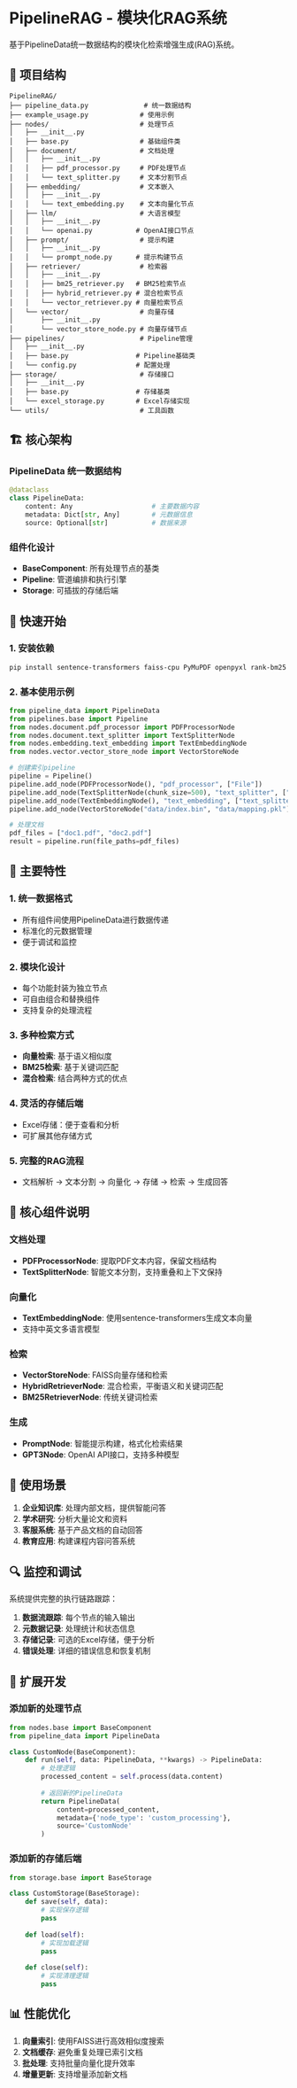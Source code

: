 # PipelineRAG - 模块化RAG系统

基于PipelineData统一数据结构的模块化检索增强生成(RAG)系统。

## 📁 项目结构

```
PipelineRAG/
├── pipeline_data.py              # 统一数据结构
├── example_usage.py             # 使用示例
├── nodes/                       # 处理节点
│   ├── __init__.py
│   ├── base.py                  # 基础组件类
│   ├── document/                # 文档处理
│   │   ├── __init__.py
│   │   ├── pdf_processor.py     # PDF处理节点
│   │   └── text_splitter.py     # 文本分割节点
│   ├── embedding/               # 文本嵌入
│   │   ├── __init__.py
│   │   └── text_embedding.py    # 文本向量化节点
│   ├── llm/                     # 大语言模型
│   │   ├── __init__.py
│   │   └── openai.py           # OpenAI接口节点
│   ├── prompt/                  # 提示构建
│   │   ├── __init__.py
│   │   └── prompt_node.py      # 提示构建节点
│   ├── retriever/               # 检索器
│   │   ├── __init__.py
│   │   ├── bm25_retriever.py   # BM25检索节点
│   │   ├── hybrid_retriever.py # 混合检索节点
│   │   └── vector_retriever.py # 向量检索节点
│   └── vector/                  # 向量存储
│       ├── __init__.py
│       └── vector_store_node.py # 向量存储节点
├── pipelines/                   # Pipeline管理
│   ├── __init__.py
│   ├── base.py                 # Pipeline基础类
│   └── config.py               # 配置处理
├── storage/                     # 存储接口
│   ├── __init__.py
│   ├── base.py                 # 存储基类
│   └── excel_storage.py        # Excel存储实现
└── utils/                       # 工具函数
```

## 🏗️ 核心架构

### PipelineData 统一数据结构

```python
@dataclass
class PipelineData:
    content: Any                    # 主要数据内容
    metadata: Dict[str, Any]        # 元数据信息
    source: Optional[str]           # 数据来源
```

### 组件化设计

- **BaseComponent**: 所有处理节点的基类
- **Pipeline**: 管道编排和执行引擎
- **Storage**: 可插拔的存储后端

## 🚀 快速开始

### 1. 安装依赖

```bash
pip install sentence-transformers faiss-cpu PyMuPDF openpyxl rank-bm25 jieba networkx
```


### 2. 基本使用示例

```python
from pipeline_data import PipelineData
from pipelines.base import Pipeline
from nodes.document.pdf_processor import PDFProcessorNode
from nodes.document.text_splitter import TextSplitterNode
from nodes.embedding.text_embedding import TextEmbeddingNode
from nodes.vector.vector_store_node import VectorStoreNode

# 创建索引pipeline
pipeline = Pipeline()
pipeline.add_node(PDFProcessorNode(), "pdf_processor", ["File"])
pipeline.add_node(TextSplitterNode(chunk_size=500), "text_splitter", ["pdf_processor"])
pipeline.add_node(TextEmbeddingNode(), "text_embedding", ["text_splitter"])
pipeline.add_node(VectorStoreNode("data/index.bin", "data/mapping.pkl"), "vector_store", ["text_embedding"])

# 处理文档
pdf_files = ["doc1.pdf", "doc2.pdf"]
result = pipeline.run(file_paths=pdf_files)
```

## 🔧 主要特性

### 1. 统一数据格式
- 所有组件间使用PipelineData进行数据传递
- 标准化的元数据管理
- 便于调试和监控

### 2. 模块化设计
- 每个功能封装为独立节点
- 可自由组合和替换组件
- 支持复杂的处理流程

### 3. 多种检索方式
- **向量检索**: 基于语义相似度
- **BM25检索**: 基于关键词匹配
- **混合检索**: 结合两种方式的优点

### 4. 灵活的存储后端
- Excel存储：便于查看和分析
- 可扩展其他存储方式

### 5. 完整的RAG流程
- 文档解析 → 文本分割 → 向量化 → 存储 → 检索 → 生成回答

## 📝 核心组件说明

### 文档处理
- **PDFProcessorNode**: 提取PDF文本内容，保留文档结构
- **TextSplitterNode**: 智能文本分割，支持重叠和上下文保持

### 向量化
- **TextEmbeddingNode**: 使用sentence-transformers生成文本向量
- 支持中英文多语言模型

### 检索
- **VectorStoreNode**: FAISS向量存储和检索
- **HybridRetrieverNode**: 混合检索，平衡语义和关键词匹配
- **BM25RetrieverNode**: 传统关键词检索

### 生成
- **PromptNode**: 智能提示构建，格式化检索结果
- **GPT3Node**: OpenAI API接口，支持多种模型

## 🎯 使用场景

1. **企业知识库**: 处理内部文档，提供智能问答
2. **学术研究**: 分析大量论文和资料
3. **客服系统**: 基于产品文档的自动回答
4. **教育应用**: 构建课程内容问答系统


## 🔍 监控和调试

系统提供完整的执行链路跟踪：

1. **数据流跟踪**: 每个节点的输入输出
2. **元数据记录**: 处理统计和状态信息
3. **存储记录**: 可选的Excel存储，便于分析
4. **错误处理**: 详细的错误信息和恢复机制

## 🚧 扩展开发

### 添加新的处理节点

```python
from nodes.base import BaseComponent
from pipeline_data import PipelineData

class CustomNode(BaseComponent):
    def run(self, data: PipelineData, **kwargs) -> PipelineData:
        # 处理逻辑
        processed_content = self.process(data.content)
        
        # 返回新的PipelineData
        return PipelineData(
            content=processed_content,
            metadata={'node_type': 'custom_processing'},
            source='CustomNode'
        )
```

### 添加新的存储后端

```python
from storage.base import BaseStorage

class CustomStorage(BaseStorage):
    def save(self, data):
        # 实现保存逻辑
        pass
    
    def load(self):
        # 实现加载逻辑
        pass
    
    def close(self):
        # 实现清理逻辑
        pass
```

## 📊 性能优化

1. **向量索引**: 使用FAISS进行高效相似度搜索
2. **文档缓存**: 避免重复处理已索引文档
3. **批处理**: 支持批量向量化提升效率
4. **增量更新**: 支持增量添加新文档

